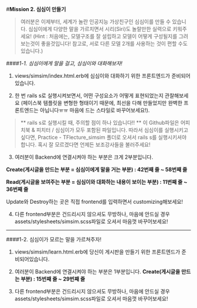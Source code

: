 
#**Mission 2. 심심이 만들기**
>여러분은 이제부터, 세계가 놀란 인공지능 가상친구인 심심이를 만들 수 있습니다.
심심이에게 다양한 말을 가르치면서 시리(Siri)도 놀랄만한 실력으로 키워주세요!
(Hint : 처음에는, 모델구조를 잘 설립하고 모델이 어떻게 구성될지를 그려보는것이 좋을것입니다! 참고로, 서로 다른 모델 2개를 사용하는 것이 편할 수도 있습니다.)

####*1-1. 심심이에게 말을 걸고, 심심이와 대화해보자!*
1) views/simsim/index.html.erb에 심심이와 대화하기 위한 프론트엔드가 준비되어있습니다.

2) 한 번 rails s로 실행시켜보면서, 어떤 구성요소가 어떻게 표현되었는지 관찰해보세요
(페이스북 템플릿을 변형한 형태이기 때문에, 최선을 다해 만들었지만 완벽한 프론트엔드는 아닙니다ㅠㅠ 마음에 드는 스타일로 바꾸어보세요!).
>** rails s로 실행시킬 때, 주의할 점이 하나 있습니다!! **
이 Github파일은 어피치북 & 피치터 / 심심이가 모두 포함된 파일입니다.
따라서 심심이를 실행시키고 싶다면, Practice - TFlecture_simsim 폴더로 오셔서 rails s를 실행시키셔야 합니다.
혹시 잘 모르겠다면 언제든 보조강사들을 불러주세요!

3) 여러분이 Backend에 연결시켜야 하는 부분은 크게 2부분입니다.

**Create(게시글을 만드는 부분 = 심심이에게 말을 거는 부분) : 42번째 줄 ~ 58번째 줄**

**Read(게시글을 보여주는 부분 = 심심이와 대화하는 내용이 보이는 부분) : 11번째 줄 ~ 36번째 줄**

Update와 Destroy하는 곳은 직접 frontend를 입력하면서 customizing해보세요!

4) 다른 frontend부분은 건드리시지 않으셔도 무방하나, 마음에 안드실 경우 assets/stylesheets/simsim.scss파일로 오셔서 마음껏 바꾸어보세요!

-------------------------------------------------------------------------------------------------------------------------

####1-2. 심심이가 모르는 말을 가르쳐주자!
1) views/simsim/learn.html.erb에 당신이 게시판을 만들기 위한 프론트엔드가 준비되어있습니다.

2) 여러분이 Backend에 연결시켜야 하는 부분은 1부분입니다.
**Create(게시글을 만드는 부분) : 15번째 줄 ~ 29번째 줄**

3) 다른 frontend부분은 건드리시지 않으셔도 무방하나, 마음에 안드실 경우 assets/stylesheets/simsim.scss파일로 오셔서 마음껏 바꾸어보세요!
